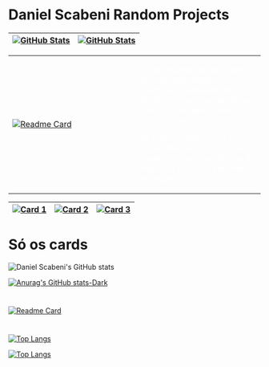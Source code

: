 # Daniel Scabeni Random Projects

| [![GitHub Stats](https://github-readme-stats.vercel.app/api?username=DanielScabeni&show_icons=true&card_width=300&theme=chartreuse-dark)](https://github.com/DanielScabeni) | [![GitHub Stats](https://github-readme-stats.vercel.app/api?username=DanielScabeni&show_icons=true&card_width=130&theme=dark#gh-dark-mode-only)](https://github.com/DanielScabeni) |
| --- | --- |

<table>
  <tr>
    <td width="50%">
      <a href="https://github.com/DanielScabeni/Random-Things">
        <img src="https://github-readme-stats.vercel.app/api/pin/?username=DanielScabeni&repo=Random-Things" alt="Readme Card">
      </a>
    </td>
    <td width="50%">
  </a>
    <p style="color: white;">These repositories are used for various tests between functions, commands, files, directories, code  variables, or even to save layouts used in other repositories</p>
    <p style="color: white;">On some occasions, no one should have access to it, but it is public, be very careful, as it may have files with personal passwords</p>
    </td>
  </tr>
</table>

| [![Card 1](https://github-readme-stats.vercel.app/api/top-langs/?username=DanielScabeni&layout=donut-vertical)](https://github.com/DanielScabeni) | [![Card 2](https://github-readme-stats.vercel.app/api/top-langs/?username=DanielScabeni&langs_count=8)](https://github.com/DanielScabeni) | [![Card 3](https://github-readme-stats.vercel.app/api/top-langs/?username=DanielScabeni&layout=pie)](https://github.com/DanielScabeni) |
| --- | --- | --- |


# Só os cards


![Daniel Scabeni's GitHub stats](https://github-readme-stats.vercel.app/api?username=DanielScabeni&show_icons=true&theme=chartreuse-dark)


[![Anurag's GitHub stats-Dark](https://github-readme-stats.vercel.app/api?username=DanielScabeni&show_icons=true&theme=dark#gh-dark-mode-only)](https://github.com/DanielScabeni)

#

[![Readme Card](https://github-readme-stats.vercel.app/api/pin/?username=DanielScabeni&repo=Random-Things)](https://github.com/DanielScabeni/Random-Things)

#

[![Top Langs](https://github-readme-stats.vercel.app/api/top-langs/?username=DanielScabeni&layout=donut-vertical)](https://github.com/DanielScabeni)

[![Top Langs](https://github-readme-stats.vercel.app/api/top-langs/?username=DanielScabeni&langs_count=8)](https://github.com/DanielScabeni)

